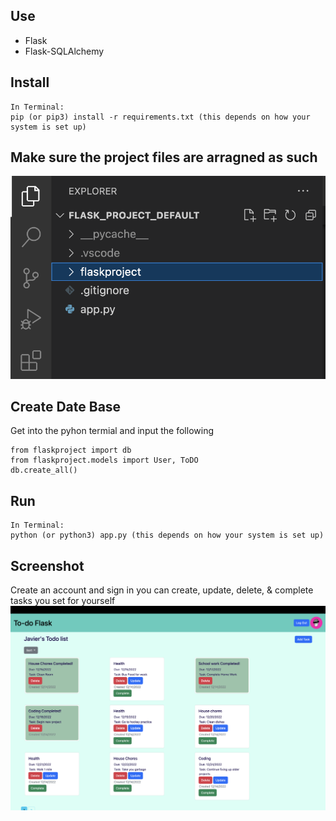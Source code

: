 ## Use

* Flask
* Flask-SQLAlchemy

## Install

```
In Terminal:
pip (or pip3) install -r requirements.txt (this depends on how your system is set up)
```
## Make sure the project files are arragned as such

![Screen shot of the Directory](static/png/Directory.png)
## Create Date Base

Get into the pyhon termial and input the following
```
from flaskproject import db
from flaskproject.models import User, ToDO
db.create_all()
```
## Run

```
In Terminal:
python (or python3) app.py (this depends on how your system is set up)
```

## Screenshot 
Create an account and sign in you can create, update, delete, & complete tasks you set for yourself
![Screen shot of the Demo](static/png/Test.png)
